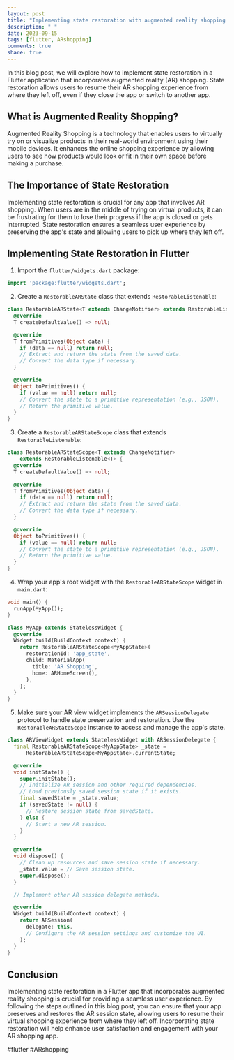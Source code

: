 ```yaml
---
layout: post
title: "Implementing state restoration with augmented reality shopping in Flutter"
description: " "
date: 2023-09-15
tags: [flutter, ARshopping]
comments: true
share: true
---
```


In this blog post, we will explore how to implement state restoration in a Flutter application that incorporates augmented reality (AR) shopping. State restoration allows users to resume their AR shopping experience from where they left off, even if they close the app or switch to another app.

## What is Augmented Reality Shopping?

Augmented Reality Shopping is a technology that enables users to virtually try on or visualize products in their real-world environment using their mobile devices. It enhances the online shopping experience by allowing users to see how products would look or fit in their own space before making a purchase.

## The Importance of State Restoration

Implementing state restoration is crucial for any app that involves AR shopping. When users are in the middle of trying on virtual products, it can be frustrating for them to lose their progress if the app is closed or gets interrupted. State restoration ensures a seamless user experience by preserving the app's state and allowing users to pick up where they left off.

## Implementing State Restoration in Flutter

1. Import the `flutter/widgets.dart` package:

```dart
import 'package:flutter/widgets.dart';
```

2. Create a `RestorableARState` class that extends `RestorableListenable`:

```dart
class RestorableARState<T extends ChangeNotifier> extends RestorableListenable<T> {
  @override
  T createDefaultValue() => null;

  @override
  T fromPrimitives(Object data) {
    if (data == null) return null;
    // Extract and return the state from the saved data.
    // Convert the data type if necessary.
  }

  @override
  Object toPrimitives() {
    if (value == null) return null;
    // Convert the state to a primitive representation (e.g., JSON).
    // Return the primitive value.
  }
}
```

3. Create a `RestorableARStateScope` class that extends `RestorableListenable`:

```dart
class RestorableARStateScope<T extends ChangeNotifier>
    extends RestorableListenable<T> {
  @override
  T createDefaultValue() => null;

  @override
  T fromPrimitives(Object data) {
    if (data == null) return null;
    // Extract and return the state from the saved data.
    // Convert the data type if necessary.
  }

  @override
  Object toPrimitives() {
    if (value == null) return null;
    // Convert the state to a primitive representation (e.g., JSON).
    // Return the primitive value.
  }
}
```

4. Wrap your app's root widget with the `RestorableARStateScope` widget in `main.dart`:

```dart
void main() {
  runApp(MyApp());
}

class MyApp extends StatelessWidget {
  @override
  Widget build(BuildContext context) {
    return RestorableARStateScope<MyAppState>(
      restorationId: 'app_state',
      child: MaterialApp(
        title: 'AR Shopping',
        home: ARHomeScreen(),
      ),
    );
  }
}
```

5. Make sure your AR view widget implements the `ARSessionDelegate` protocol to handle state preservation and restoration. Use the `RestorableARStateScope` instance to access and manage the app's state.

```dart
class ARViewWidget extends StatelessWidget with ARSessionDelegate {
  final RestorableARStateScope<MyAppState> _state =
      RestorableARStateScope<MyAppState>.currentState;

  @override
  void initState() {
    super.initState();
    // Initialize AR session and other required dependencies.
    // Load previously saved session state if it exists.
    final savedState = _state.value;
    if (savedState != null) {
      // Restore session state from savedState.
    } else {
      // Start a new AR session.
    }
  }

  @override
  void dispose() {
    // Clean up resources and save session state if necessary.
    _state.value = // Save session state.
    super.dispose();
  }

  // Implement other AR session delegate methods.

  @override
  Widget build(BuildContext context) {
    return ARSession(
      delegate: this,
      // Configure the AR session settings and customize the UI.
    );
  }
}
```

## Conclusion

Implementing state restoration in a Flutter app that incorporates augmented reality shopping is crucial for providing a seamless user experience. By following the steps outlined in this blog post, you can ensure that your app preserves and restores the AR session state, allowing users to resume their virtual shopping experience from where they left off. Incorporating state restoration will help enhance user satisfaction and engagement with your AR shopping app.

#flutter #ARshopping